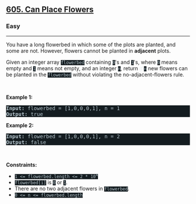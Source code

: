 <h2><a href="https://leetcode.com/problems/can-place-flowers/">605. Can Place Flowers</a></h2><h3>Easy</h3><hr><div><p>You have a long flowerbed in which some of the plots are planted, and some are not. However, flowers cannot be planted in <strong>adjacent</strong> plots.</p>

<p>Given an integer array <code style="background-color: rgb(20, 28, 32) !important; color: rgb(183, 198, 205) !important;">flowerbed</code> containing <code style="background-color: rgb(20, 28, 32) !important; color: rgb(183, 198, 205) !important;">0</code>'s and <code style="background-color: rgb(20, 28, 32) !important; color: rgb(183, 198, 205) !important;">1</code>'s, where <code style="background-color: rgb(20, 28, 32) !important; color: rgb(183, 198, 205) !important;">0</code> means empty and <code style="background-color: rgb(20, 28, 32) !important; color: rgb(183, 198, 205) !important;">1</code> means not empty, and an integer <code style="background-color: rgb(20, 28, 32) !important; color: rgb(183, 198, 205) !important;">n</code>, return <em style="color: rgb(234, 238, 241) !important;">if</em> <code style="background-color: rgb(20, 28, 32) !important; color: rgb(183, 198, 205) !important;">n</code> new flowers can be planted in the <code style="background-color: rgb(20, 28, 32) !important; color: rgb(183, 198, 205) !important;">flowerbed</code> without violating the no-adjacent-flowers rule.</p>

<p>&nbsp;</p>
<p><strong class="example">Example 1:</strong></p>
<pre style="background-color: rgb(20, 28, 32) !important; color: rgb(182, 198, 206) !important;"><strong>Input:</strong> flowerbed = [1,0,0,0,1], n = 1
<strong>Output:</strong> true
</pre><p><strong class="example">Example 2:</strong></p>
<pre style="background-color: rgb(20, 28, 32) !important; color: rgb(182, 198, 206) !important;"><strong>Input:</strong> flowerbed = [1,0,0,0,1], n = 2
<strong>Output:</strong> false
</pre>
<p>&nbsp;</p>
<p><strong>Constraints:</strong></p>

<ul>
	<li><code style="background-color: rgb(20, 28, 32) !important; color: rgb(183, 198, 205) !important;">1 &lt;= flowerbed.length &lt;= 2 * 10<sup>4</sup></code></li>
	<li><code style="background-color: rgb(20, 28, 32) !important; color: rgb(183, 198, 205) !important;">flowerbed[i]</code> is <code style="background-color: rgb(20, 28, 32) !important; color: rgb(183, 198, 205) !important;">0</code> or <code style="background-color: rgb(20, 28, 32) !important; color: rgb(183, 198, 205) !important;">1</code>.</li>
	<li>There are no two adjacent flowers in <code style="background-color: rgb(20, 28, 32) !important; color: rgb(183, 198, 205) !important;">flowerbed</code>.</li>
	<li><code style="background-color: rgb(20, 28, 32) !important; color: rgb(183, 198, 205) !important;">0 &lt;= n &lt;= flowerbed.length</code></li>
</ul>
</div>